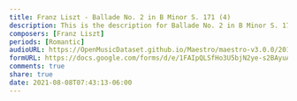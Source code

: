 ```yaml
---
title: Franz Liszt - Ballade No. 2 in B Minor S. 171 (4)
description: This is the description for Ballade No. 2 in B Minor S. 171 by Franz Liszt
composers: [Franz Liszt]
periods: [Romantic]
audioURL: https://OpenMusicDataset.github.io/Maestro/maestro-v3.0.0/2011/MIDI-Unprocessed_16_R2_2011_MID--AUDIO_R2-D4_08_Track08_wav.midi
formURL: https://docs.google.com/forms/d/e/1FAIpQLSfHo3U5bjN2ye-s2BAyuAfKP8Kx-sWVSAkrE3QkF_w8iLCQnQ/viewform
comments: true
share: true
date: 2021-08-08T07:43:13-06:00
---
```

